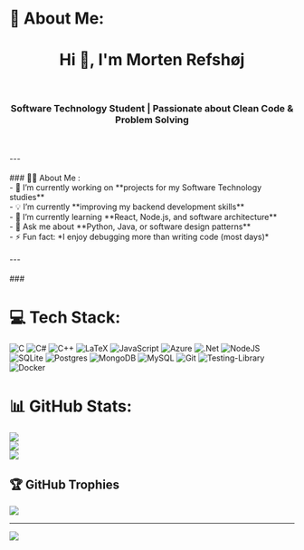 # 💫 About Me:
<h1 align="center">Hi 👋, I'm Morten Refshøj</h1><br><h3 align="center">Software Technology Student | Passionate about Clean Code & Problem Solving</h3><br><br>---<br><br>### 👨‍💻 About Me :<br>- 🎯 I’m currently working on **projects for my Software Technology studies**<br>- 💡 I’m currently **improving my backend development skills**<br>- 🌱 I’m currently learning **React, Node.js, and software architecture**<br>- 💬 Ask me about **Python, Java, or software design patterns**<br>- ⚡ Fun fact: *I enjoy debugging more than writing code (most days)*<br><br>---<br><br>### 

# 💻 Tech Stack:
![C](https://img.shields.io/badge/c-%2300599C.svg?style=plastic&logo=c&logoColor=white) ![C#](https://img.shields.io/badge/c%23-%23239120.svg?style=plastic&logo=csharp&logoColor=white) ![C++](https://img.shields.io/badge/c++-%2300599C.svg?style=plastic&logo=c%2B%2B&logoColor=white) ![LaTeX](https://img.shields.io/badge/latex-%23008080.svg?style=plastic&logo=latex&logoColor=white) ![JavaScript](https://img.shields.io/badge/javascript-%23323330.svg?style=plastic&logo=javascript&logoColor=%23F7DF1E) ![Azure](https://img.shields.io/badge/azure-%230072C6.svg?style=plastic&logo=microsoftazure&logoColor=white) ![.Net](https://img.shields.io/badge/.NET-5C2D91?style=plastic&logo=.net&logoColor=white) ![NodeJS](https://img.shields.io/badge/node.js-6DA55F?style=plastic&logo=node.js&logoColor=white) ![SQLite](https://img.shields.io/badge/sqlite-%2307405e.svg?style=plastic&logo=sqlite&logoColor=white) ![Postgres](https://img.shields.io/badge/postgres-%23316192.svg?style=plastic&logo=postgresql&logoColor=white) ![MongoDB](https://img.shields.io/badge/MongoDB-%234ea94b.svg?style=plastic&logo=mongodb&logoColor=white) ![MySQL](https://img.shields.io/badge/mysql-4479A1.svg?style=plastic&logo=mysql&logoColor=white) ![Git](https://img.shields.io/badge/git-%23F05033.svg?style=plastic&logo=git&logoColor=white) ![Testing-Library](https://img.shields.io/badge/-TestingLibrary-%23E33332?style=plastic&logo=testing-library&logoColor=white) ![Docker](https://img.shields.io/badge/docker-%230db7ed.svg?style=plastic&logo=docker&logoColor=white)
# 📊 GitHub Stats:
![](https://github-readme-stats.vercel.app/api?username=refshoj1&theme=dark&hide_border=false&include_all_commits=false&count_private=false)<br/>
![](https://nirzak-streak-stats.vercel.app/?user=refshoj1&theme=dark&hide_border=false)<br/>
![](https://github-readme-stats.vercel.app/api/top-langs/?username=refshoj1&theme=dark&hide_border=false&include_all_commits=false&count_private=false&layout=compact)

## 🏆 GitHub Trophies
![](https://github-profile-trophy.vercel.app/?username=refshoj1&theme=dark&no-frame=false&no-bg=true&margin-w=4)

---
[![](https://visitcount.itsvg.in/api?id=refshoj1&icon=0&color=0)](https://visitcount.itsvg.in)

<!-- Proudly created with GPRM ( https://gprm.itsvg.in ) -->
